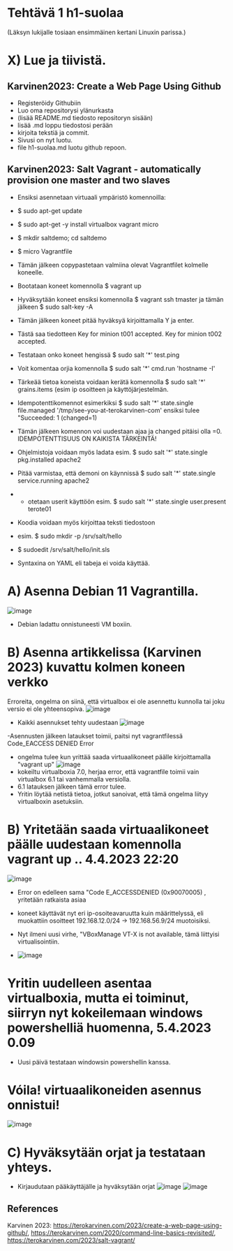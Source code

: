 # Tehtävä 1 h1-suolaa 

(Läksyn lukijalle tosiaan ensimmäinen kertani Linuxin parissa.) 

# X) Lue ja tiivistä.

## Karvinen2023: Create a Web Page Using Github</h3>
- Registeröidy Githubiin
- Luo oma repositorysi ylänurkasta
-  (lisää README.md tiedosto repositoryn sisään)
- lisää .md loppu tiedostosi perään
- kirjoita tekstiä ja commit.
- Sivusi on nyt luotu.
- file h1-suolaa.md luotu github repoon.
## Karvinen2023: Salt Vagrant - automatically provision one master and two slaves</h3>
- Ensiksi asennetaan virtuaali ympäristö komennoilla: 
- $ sudo apt-get update
- $ sudo apt-get -y install virtualbox vagrant micro
- $ mkdir saltdemo; cd saltdemo
- $ micro Vagrantfile

- Tämän jälkeen copypastetaan valmiina olevat Vagrantfilet kolmelle koneelle.
- Bootataan koneet komennolla $ vagrant up
- Hyväksytään koneet ensiksi komennolla $ vagrant ssh tmaster ja tämän jälkeen $ sudo salt-key -A
- Tämän jälkeen koneet pitää hyväksyä kirjoittamalla Y ja enter. 
- Tästä saa tiedotteen Key for minion t001 accepted. Key for minion t002 accepted.
- Testataan onko koneet hengissä $ sudo salt '*' test.ping
- Voit komentaa orjia komennolla $ sudo salt '*' cmd.run 'hostname -I'
- Tärkeää tietoa koneista voidaan kerätä komennolla $ sudo salt '*' grains.items (esim ip osoitteen ja käyttöjärjestelmän.
- Idempotenttikomennot esimerkiksi $ sudo salt '*' state.single file.managed '/tmp/see-you-at-terokarvinen-com' ensiksi tulee "Succeeded: 1 (changed=1) 
- Tämän jälkeen komennon voi uudestaan ajaa ja changed pitäisi olla =0. IDEMPOTENTTISUUS ON KAIKISTA TÄRKEINTÄ!
- Ohjelmistoja voidaan myös ladata esim. $ sudo salt '*' state.single pkg.installed apache2
- Pitää varmistaa, että demoni on käynnissä $ sudo salt '*' state.single service.running apache2 
- - otetaan userit käyttöön esim. $ sudo salt '*' state.single user.present terote01

- Koodia voidaan myös kirjoittaa teksti tiedostoon
- esim. $ sudo mkdir -p /srv/salt/hello
- $ sudoedit /srv/salt/hello/init.sls
- Syntaxina on YAML eli tabeja ei voida käyttää.





# A) Asenna Debian 11 Vagrantilla.
![image](https://user-images.githubusercontent.com/105793201/228643756-3686698a-0981-4bf9-b954-a3d44c23ec38.png)
- Debian ladattu onnistuneesti VM boxiin. 

# B) Asenna artikkelissa (Karvinen 2023) kuvattu kolmen koneen verkko

Erroreita, ongelma on siinä, että virtualbox ei ole asennettu kunnolla tai joku versio ei ole yhteensopiva. 
![image](https://user-images.githubusercontent.com/105793201/228932436-12349995-28c5-4b81-91b4-3f5a9ab48420.png)

- Kaikki asennukset tehty uudestaan
![image](https://user-images.githubusercontent.com/105793201/229061525-2a055ffc-e3a0-4c65-ad61-6e5c1ce07824.png)

-Asennusten jälkeen lataukset toimii, paitsi nyt vagrantfilessä Code_EACCESS DENIED Error 

- ongelma tulee kun yrittää saada virtuaalikoneet päälle kirjoittamalla "vagrant up" 
![image](https://user-images.githubusercontent.com/105793201/229091362-5b7c838f-2bac-4ca9-9f90-699f23cd9edf.png)
- kokeiltu virtualboxia 7.0, herjaa error, että vagrantfile toimii vain virtualbox 6.1 tai vanhemmalla versiolla.
- 6.1 latauksen jälkeen tämä error tulee. 
- Yritin löytää netistä tietoa, jotkut sanoivat, että tämä ongelma liityy virtualboxin asetuksiin.  

# B) Yritetään saada virtuaalikoneet päälle uudestaan komennolla vagrant up .. 4.4.2023 22:20

![image](https://user-images.githubusercontent.com/105793201/229898216-ab1709c5-ad12-45a7-a618-13b300f537ce.png)
- Error on edelleen sama "Code E_ACCESSDENIED (0x90070005) , yritetään ratkaista asiaa

- koneet käyttävät nyt eri ip-osoiteavaruutta kuin määrittelyssä, eli muokattiin osoitteet 192.168.12.0/24 -> 192.168.56.9/24 muotoisiksi.
- Nyt ilmeni uusi virhe, "VBoxManage VT-X is not available, tämä liittyisi virtualisointiin. 
- ![image](https://user-images.githubusercontent.com/105793201/229913974-bf4db634-2138-439e-8b64-d9e91997799b.png)
# Yritin uudelleen asentaa virtualboxia, mutta ei toiminut, siirryn nyt kokeilemaan windows powershelliä huomenna, 5.4.2023 0.09
- Uusi päivä testataan windowsin powershellin kanssa.

# Vóila! virtuaalikoneiden asennus onnistui!

![image](https://user-images.githubusercontent.com/105793201/230014491-ec1f4305-188d-426c-91ee-822846cb838f.png)

# C) Hyväksytään orjat ja testataan yhteys.

- Kirjaudutaan pääkäyttäjälle ja hyväksytään orjat 
![image](https://user-images.githubusercontent.com/105793201/230015024-faa4854c-2d09-48bb-93bc-b85dd6da9730.png)
![image](https://user-images.githubusercontent.com/105793201/230015737-1730ed8c-a120-49e3-af8c-3cd76c3bafaa.png)



 ## References
 
 Karvinen 2023: https://terokarvinen.com/2023/create-a-web-page-using-github/, 
 https://terokarvinen.com/2020/command-line-basics-revisited/, 
 https://terokarvinen.com/2023/salt-vagrant/
